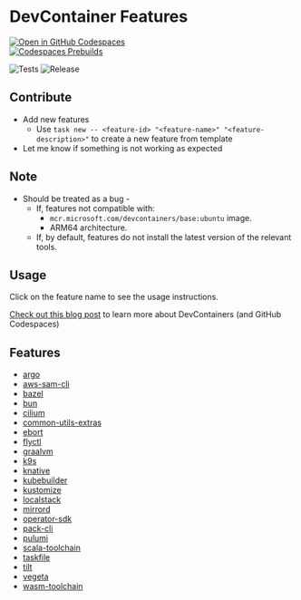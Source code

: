 # DevContainer Features

[![Open in GitHub Codespaces](https://github.com/codespaces/badge.svg)](https://github.com/codespaces/new/?repo=audacioustux%2Fdevcontainers&ref=master)  
[![Codespaces Prebuilds](https://github.com/audacioustux/devcontainers/actions/workflows/codespaces/create_codespaces_prebuilds/badge.svg)](https://github.com/audacioustux/devcontainers/actions/workflows/codespaces/create_codespaces_prebuilds)

![Tests](https://github.com/audacioustux/devcontainers/actions/workflows/test.yaml/badge.svg)
![Release](https://github.com/audacioustux/devcontainers/actions/workflows/release.yaml/badge.svg)

## Contribute

* Add new features
  * Use `task new -- <feature-id> "<feature-name>" "<feature-description>"` to create a new feature from template
* Let me know if something is not working as expected

## Note

* Should be treated as a bug -
  * If, features not compatible with:
    * `mcr.microsoft.com/devcontainers/base:ubuntu` image.
    * ARM64 architecture.
  * If, by default, features do not install the latest version of the relevant tools.

## Usage

Click on the feature name to see the usage instructions.

[Check out this blog post](https://audacioustux.notion.site/Getting-Started-with-Devcontainer-c727dbf9d56f4d6b9b0ef87b3111693f) to learn more about DevContainers (and GitHub Codespaces)

## Features

<!-- FEATURES_LIST_START -->
- [argo](https://github.com/a-0vi/devcontainers/tree/main/src/argo)
- [aws-sam-cli](https://github.com/a-0vi/devcontainers/tree/main/src/aws-sam-cli)
- [bazel](https://github.com/a-0vi/devcontainers/tree/main/src/bazel)
- [bun](https://github.com/a-0vi/devcontainers/tree/main/src/bun)
- [cilium](https://github.com/a-0vi/devcontainers/tree/main/src/cilium)
- [common-utils-extras](https://github.com/a-0vi/devcontainers/tree/main/src/common-utils-extras)
- [ebort](https://github.com/a-0vi/devcontainers/tree/main/src/ebort)
- [flyctl](https://github.com/a-0vi/devcontainers/tree/main/src/flyctl)
- [graalvm](https://github.com/a-0vi/devcontainers/tree/main/src/graalvm)
- [k9s](https://github.com/a-0vi/devcontainers/tree/main/src/k9s)
- [knative](https://github.com/a-0vi/devcontainers/tree/main/src/knative)
- [kubebuilder](https://github.com/a-0vi/devcontainers/tree/main/src/kubebuilder)
- [kustomize](https://github.com/a-0vi/devcontainers/tree/main/src/kustomize)
- [localstack](https://github.com/a-0vi/devcontainers/tree/main/src/localstack)
- [mirrord](https://github.com/a-0vi/devcontainers/tree/main/src/mirrord)
- [operator-sdk](https://github.com/a-0vi/devcontainers/tree/main/src/operator-sdk)
- [pack-cli](https://github.com/a-0vi/devcontainers/tree/main/src/pack-cli)
- [pulumi](https://github.com/a-0vi/devcontainers/tree/main/src/pulumi)
- [scala-toolchain](https://github.com/a-0vi/devcontainers/tree/main/src/scala-toolchain)
- [taskfile](https://github.com/a-0vi/devcontainers/tree/main/src/taskfile)
- [tilt](https://github.com/a-0vi/devcontainers/tree/main/src/tilt)
- [vegeta](https://github.com/a-0vi/devcontainers/tree/main/src/vegeta)
- [wasm-toolchain](https://github.com/a-0vi/devcontainers/tree/main/src/wasm-toolchain)
<!-- FEATURES_LIST_END -->
